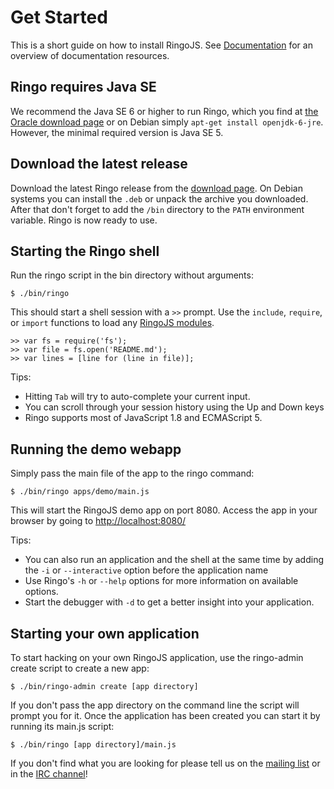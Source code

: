 # Get Started

This is a short guide on how to install RingoJS. See [Documentation](documentation) for an overview of documentation resources.

## Ringo requires Java SE

We recommend the Java SE 6 or higher to run Ringo, which you find at [the Oracle download page](http://www.oracle.com/technetwork/java/javase/downloads/jdk6-jsp-136632.html) or on Debian simply `apt-get install openjdk-6-jre`. However, the minimal required version is Java SE 5.

## Download the latest release

Download the latest Ringo release from the [download page](download). On Debian systems you can install the `.deb` or unpack the archive you downloaded. After that don't forget to add the `/bin` directory to the `PATH` environment variable. Ringo is now ready to use.

## Starting the Ringo shell

Run the ringo script in the bin directory without arguments:

    $ ./bin/ringo

This should start a shell session with a `>>` prompt. Use the `include`, `require`, or `import` functions to load any [RingoJS modules](http://ringojs.org/api/).

    >> var fs = require('fs');
    >> var file = fs.open('README.md');
    >> var lines = [line for (line in file)]; 

Tips:

  * Hitting `Tab` will try to auto-complete your current input. 
  * You can scroll through your session history using the Up and Down keys
  * Ringo supports most of JavaScript 1.8 and ECMAScript 5.

## Running the demo webapp

Simply pass the main file of the app to the ringo command:

    $ ./bin/ringo apps/demo/main.js

This will start the RingoJS demo app on port 8080. Access the app in your browser by going to <http://localhost:8080/>

Tips:

  * You can also run an application and the shell at the same time by adding the `-i` or `--interactive` option before the application name
  * Use Ringo's `-h` or `--help` options for more information on available options.
  * Start the debugger with `-d` to get a better insight into your application.

## Starting your own application

To start hacking on your own RingoJS application, use the ringo-admin create script to create a new app:

    $ ./bin/ringo-admin create [app directory]

If you don't pass the app directory on the command line the script will prompt you for it. Once the application has been created you can start it by running its main.js script:

    $ ./bin/ringo [app directory]/main.js

If you don't find what you are looking for please tell us on the [mailing list][group] or in the [IRC channel][irc]!

[group]: http://groups.google.com/group/ringojs
[irc]: irc://freenode.org/ringojs

